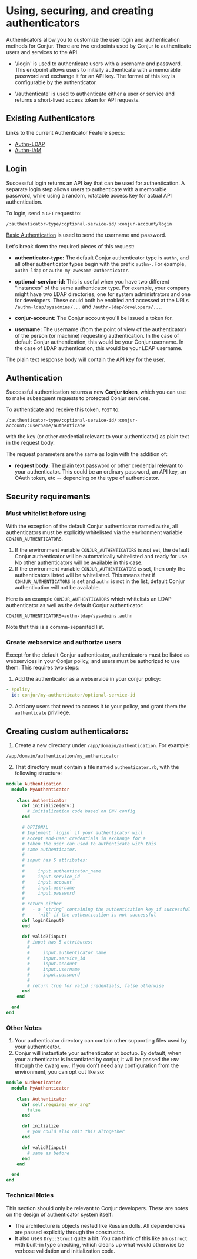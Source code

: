 # Using, securing, and creating authenticators

Authenticators allow you to customize the user login and authentication methods
for Conjur. There are two endpoints used by Conjur to authenticate users and
services to the API.

* '/login' is used to authenticate users with a username and password. This
  endpoint allows users to initially authenticate with a memorable password
  and exchange it for an API key. The format of this key is configurable by
  the authenticator.

* '/authenticate' is used to authenticate either a user or service and returns
  a short-lived access token for API requests.

## Existing Authenticators

Links to the current Authenticator Feature specs:
* [Authn-LDAP](https://github.com/cyberark/conjur/issues/524)
* [Authn-IAM](https://github.com/cyberark/conjur/issues/542)

## Login

Successful login returns an API key that can be used for authentication. A
separate login step allows users to authenticate with a memorable password,
while using a random, rotatable access key for actual API authentication.

To login, send a `GET` request to:
```
/:authenticator-type/:optional-service-id/:conjur-account/login
```
[Basic Authentication](https://developer.mozilla.org/en-US/docs/Web/HTTP/Authentication)
is used to send the username and password.

Let's break down the required pieces of this request:

- **authenticator-type:** The default Conjur authenticator type is `authn`, and
  all other authenticator types begin with the prefix `authn-`. For example,
  `authn-ldap` or `authn-my-awesome-authenticator`.

- **optional-service-id:** This is useful when you have two different
  "instances" of the same authenticator type.  For example, your company might
  have two LDAP directories, one for system administrators and one for
  developers.  These could both be enabled and accessed at the URLs
  `/authn-ldap/sysadmins/...` and `/authn-ldap/developers/...`.

- **conjur-account:** The Conjur account you'll be issued a token for.

- **username:** The username (from the point of view of the authenticator) of
  the person (or machine) requesting authentication.  In the case of default
  Conjur authentication, this would be your Conjur username.  In the case of
  LDAP authentication, this would be your LDAP username.

The plain text response body will contain the API key for the user.

## Authentication

Successful authentication returns a new **Conjur token**, which you can use to
make subsequent requests to protected Conjur services.

To authenticate and receive this token, `POST` to:
```
/:authenticator-type/:optional-service-id/:conjur-account/:username/authenticate
```
with the key (or other credential relevant to your authenticator) as plain
text in the request body.

The request parameters are the same as login with the addition of:

- **request body:** The plain text password or other credential relevant to
  your authenticator.  This could be an ordinary password, an API key, an
  OAuth token, etc -- depending on the type of authenticator.


## Security requirements

### Must whitelist before using

With the exception of the default Conjur authenticator named `authn`, all
authenticators must be explicitly whitelisted via the environment variable
`CONJUR_AUTHENTICATORS`.

1. If the environment variable `CONJUR_AUTHENTICATORS` is *not* set, the
   default Conjur authenticator will be automatically whitelisted and ready for
   use.  No other authenticators will be available in this case.
2. If the environment variable `CONJUR_AUTHENTICATORS` *is* set, then only the
   authenticators listed will be whitelisted.  This means that if
   `CONJUR_AUTHENTICATORS` is set and `authn` is not in the list, default
   Conjur authentication will not be available.

Here is an example `CONJUR_AUTHENTICATORS` which whitelists an LDAP
authenticator as well as the default Conjur authenticator:
```
CONJUR_AUTHENTICATORS=authn-ldap/sysadmins,authn
```

Note that this is a comma-separated list.

### Create webservice and authorize users 

Except for the default Conjur authenticator, authenticators must be listed as
webservices in your Conjur policy, and users must be authorized to use them.
This requires two steps:

1. Add the authenticator as a webservice in your conjur policy:
```yaml
- !policy
  id: conjur/my-authenticator/optional-service-id
```
2. Add any users that need to access it to your policy, and grant them the
   `authenticate` privilege.


## Creating custom authenticators:

1. Create a new directory under `/app/domain/authentication`.  For example:
```
/app/domain/authentication/my_authenticator
```
2. That directory must contain a file named `authenticator.rb`, with the
   following structure:
```ruby
module Authentication
  module MyAuthenticator
    
    class Authenticator
      def initialize(env:)
        # initialization code based on ENV config
      end

      # OPTIONAL
      # Implement `login` if your authenticator will
      # accept end-user credentials in exchange for a
      # token the user can used to authenticate with this
      # same authenticator.
      #
      # input has 5 attributes:
      #
      #     input.authenticator_name
      #     input.service_id
      #     input.account
      #     input.username
      #     input.password
      #
      # return either
      #   - a `string` containing the authentication key if successful
      #   - `nil` if the authentication is not successful
      def login(input)
      end

      def valid?(input)
        # input has 5 attributes:
        #
        #     input.authenticator_name
        #     input.service_id
        #     input.account
        #     input.username
        #     input.password
        #
        # return true for valid credentials, false otherwise
      end
    end

  end
end
```

### Other Notes

1. Your authenticator directory can contain other supporting files used by your
   authenticator.
2. Conjur will instantiate your authenticator at bootup.  By default, when your
   authenticator is instantiated by conjur, it will be passed the `ENV` through
   the kwarg `env`.  If you don't need any configuration from the environment,
   you can opt out like so:
```ruby
module Authentication
  module MyAuthenticator
    
    class Authenticator
      def self.requires_env_arg?
        false
      end

      def initialize
        # you could also omit this altogether
      end

      def valid?(input)
        # same as before
      end
    end

  end
end
```

### Technical Notes

This section should only be relevant to Conjur developers.  These are notes on
the design of authenticator system itself:

- The architecture is objects nested like Russian dolls.  All dependencies are
  passed explicitly through the constructor.
- It also uses `Dry::Struct` quite a bit.  You can think of this like an
  `ostruct` with built-in type checking, which cleans up what would otherwise
  be verbose validation and initialization code.
